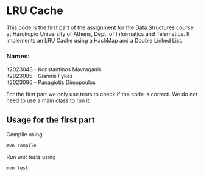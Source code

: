 # LRU Cache

This code is the first part of the assignment for the Data Structures course at 
Harokopio University of Athens, Dept. of Informatics and Telematics.  It implements 
an LRU Cache using a HashMap and a Double Linked List.

### Names:
it2023043 - Konstantinos Mavraganis<br>
it2023085 - Giannis Fykas<br>
it2023096 - Panagiotis Dimopoulos


For the first part we only use tests to check if the code is correct.
We do not need to use a main class to run it.

## Usage for the first part

Compile using

```
mvn compile
```

Run unit tests using

```
mvn test
```




